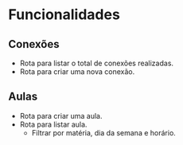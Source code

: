 # Funcionalidades

## Conexões

 - Rota para listar o total de conexões realizadas.
 - Rota para criar uma nova conexão.

## Aulas

 - Rota para criar uma aula.
 - Rota para listar aula.
   - Filtrar por matéria, dia da semana e horário.
